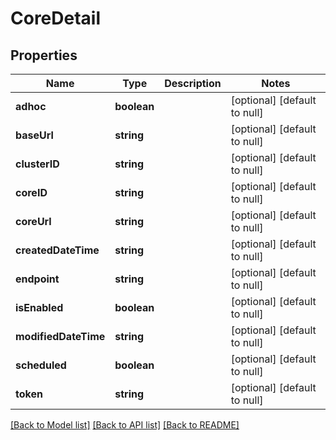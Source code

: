 # CoreDetail

## Properties
Name | Type | Description | Notes
------------ | ------------- | ------------- | -------------
**adhoc** | **boolean** |  | [optional] [default to null]
**baseUrl** | **string** |  | [optional] [default to null]
**clusterID** | **string** |  | [optional] [default to null]
**coreID** | **string** |  | [optional] [default to null]
**coreUrl** | **string** |  | [optional] [default to null]
**createdDateTime** | **string** |  | [optional] [default to null]
**endpoint** | **string** |  | [optional] [default to null]
**isEnabled** | **boolean** |  | [optional] [default to null]
**modifiedDateTime** | **string** |  | [optional] [default to null]
**scheduled** | **boolean** |  | [optional] [default to null]
**token** | **string** |  | [optional] [default to null]

[[Back to Model list]](../README.md#documentation-for-models) [[Back to API list]](../README.md#documentation-for-api-endpoints) [[Back to README]](../README.md)


